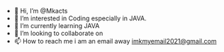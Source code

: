 - 👋 Hi, I’m @Mkacts
- 👀 I’m interested in Coding especially in JAVA.
- 🌱 I’m currently learning JAVA 
- 💞️ I’m looking to collaborate on 
- 📫 How to reach me i am an email away imkmyemail2021@gmail.com

<!---
Mkacts/Mkacts is a ✨ special ✨ repository because its `README.md` (this file) appears on your GitHub profile.
You can click the Preview link to take a look at your changes.
--->
